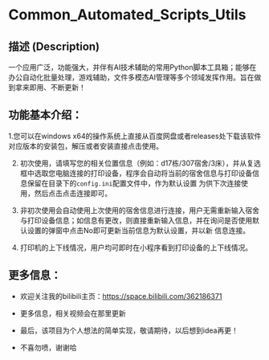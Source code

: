 # Common_Automated_Scripts_Utils


## 描述 (Description)

一个应用广泛，功能强大，并伴有AI技术辅助的常用Python脚本工具箱；能够在办公自动化批量处理，游戏辅助，文件多模态AI管理等多个领域发挥作用。旨在做到拿来即用、不断更新！


## 功能基本介绍：


1.您可以在windows x64的操作系统上直接从百度网盘或者releases处下载该软件对应版本的安装包，解压或者安装直接点击使用。



2. 初次使用，请填写您的相关位置信息（例如：d17栋/307宿舍/3床），并从复选框中选取您电脑连接的打印设备，程序会自动将当前的宿舍信息与打印设备信息保留在目录下的`config.ini`配置文件中，作为默认设置    为供下次连接使用，然后点击点击连接即可。



3. 非初次使用会自动使用上次使用的宿舍信息进行连接，用户无需重新输入宿舍与打印设备信息；如信息有更改，则直接重新输入信息，并在询问是否使用默认设置的弹窗中点击No即可更新当前信息为默认设置，并以新    信息连接。


4. 打印机的上下线情况，用户均可即时在小程序看到打印设备的上下线情况。




## 更多信息：

* 欢迎关注我的bilibili主页：https://space.bilibili.com/362186371

* 更多信息，相关视频会在那里更新

* 最后，该项目为个人想法的简单实现，敬请期待，以后想到idea再更！

* 不喜勿喷，谢谢哈


